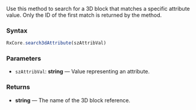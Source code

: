 Use this method to search for a 3D block that matches a specific attribute value. Only the ID of the first match is returned by the method.

### Syntax

```typescript
RxCore.search3dAttribute(szAttribVal)
```

### Parameters

- `szAttribVal`: **string** — Value representing an attribute.

### Returns

- **string** — The name of the 3D block reference.